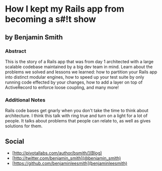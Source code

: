 # How I kept my Rails app from becoming a s#!t show #

## by Benjamin Smith ##

### Abstract ###

This is the story of a Rails app that was from day 1 architected with a large scalable codebase maintained by a big dev team in mind. Learn about the problems we solved and lessons we learned: how to partition your Rails app into distinct modular engines, how to speed up your test suite by only running code effected by your changes, how to add a layer on top of ActiveRecord to enforce loose coupling, and many more!

### Additional Notes ###

Rails code bases get gnarly when you don't take the time to think about architecture. I think this talk with ring true and turn on a light for a lot of people. It talks about problems that people can relate to, as well as gives solutions for them.

## Social ##

* [http://pivotallabs.com/author/bsmith/](Blog)
* [http://twitter.com/benjamin_smith](@benjamin_smith)
* [https://github.com/benjaminleesmith](benjaminleesmith)
